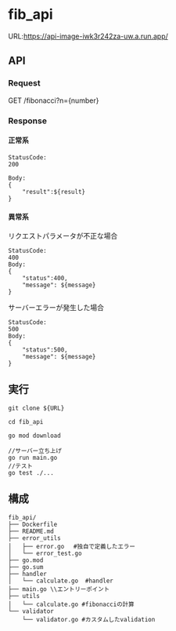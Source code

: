 # fib_api

URL:https://api-image-iwk3r242za-uw.a.run.app/

## API

### Request

GET /fibonacci?n={number}

### Response

#### 正常系

```
StatusCode:
200

Body:
{
    "result":${result}
}
```

#### 異常系

リクエストパラメータが不正な場合

```
StatusCode:
400
Body:
{
    "status":400,
    "message": ${message}
}
```

サーバーエラーが発生した場合

```
StatusCode:
500
Body:
{
    "status":500,
    "message": ${message}
}
```

## 実行

```
git clone ${URL}

cd fib_api

go mod download

//サーバー立ち上げ
go run main.go
//テスト
go test ./...
```

## 構成

```
fib_api/
├── Dockerfile
├── README.md
├── error_utils
│   ├── error.go 　#独自で定義したエラー
│   └── error_test.go
├── go.mod
├── go.sum
├── handler
│   └── calculate.go  #handler
├── main.go \\エントリーポイント
├── utils
│   └── calculate.go #fibonacciの計算
└── validator
    └── validator.go #カスタムしたvalidation
```
